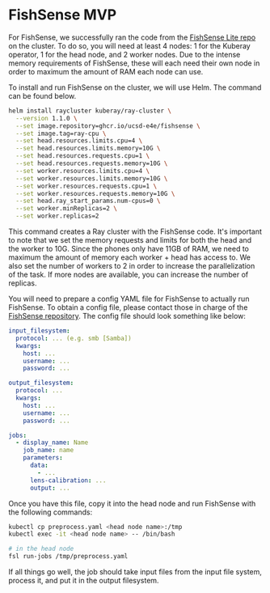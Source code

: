 # FishSense MVP

For FishSense, we successfully ran the code from the [FishSense Lite repo](https://github.com/UCSD-E4E/fishsense-lite/tree/main) on the cluster. To do so, you will need at least 4 nodes: 1 for the Kuberay operator, 1 for the head node, and 2 worker nodes. Due to the intense memory requirements of FishSense, these will each need their own node in order to maximum the amount of RAM each node can use.

To install and run FishSense on the cluster, we will use Helm. The command can be found below.

```bash
helm install raycluster kuberay/ray-cluster \
  --version 1.1.0 \
  --set image.repository=ghcr.io/ucsd-e4e/fishsense \
  --set image.tag=ray-cpu \
  --set head.resources.limits.cpu=4 \
  --set head.resources.limits.memory=10G \
  --set head.resources.requests.cpu=1 \
  --set head.resources.requests.memory=10G \
  --set worker.resources.limits.cpu=4 \
  --set worker.resources.limits.memory=10G \
  --set worker.resources.requests.cpu=1 \
  --set worker.resources.requests.memory=10G \
  --set head.ray_start_params.num-cpus=0 \
  --set worker.minReplicas=2 \
  --set worker.replicas=2
```

This command creates a Ray cluster with the FishSense code. It's important to note that we set the memory requests and limits for both the head and the worker to 10G. Since the phones only have 11GB of RAM, we need to maximum the amount of memory each worker + head has access to. We also set the number of workers to 2 in order to increase the parallelization of the task. If more nodes are available, you can increase the number of replicas.

You will need to prepare a config YAML file for FishSense to actually run FishSense. To obtain a config file, please contact those in charge of the [FishSense repository](https://github.com/UCSD-E4E/fishsense-lite/tree/main). The config file should look something like below:

```yaml
input_filesystem:
  protocol: ... (e.g. smb [Samba])
  kwargs:
    host: ...
    username: ...
    password: ...

output_filesystem:
  protocol: ...
  kwargs:
    host: ...
    username: ...
    password: ...

jobs:
  - display_name: Name
    job_name: name
    parameters:
      data:
        - ...
      lens-calibration: ...
      output: ...
```

Once you have this file, copy it into the head node and run FishSense with the following commands:

```bash
kubectl cp preprocess.yaml <head node name>:/tmp
kubectl exec -it <head node name> -- /bin/bash

# in the head node
fsl run-jobs /tmp/preprocess.yaml
```

If all things go well, the job should take input files from the input file system, process it, and put it in the output filesystem.
